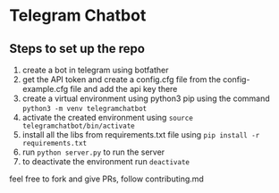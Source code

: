 # Telegram Chatbot

## Steps to set up the repo
1. create a bot in telegram using botfather
2. get the API token and create a config.cfg file from the config-example.cfg file and add the api key there
3. create a virtual environment using python3 pip using the command
```python3 -m venv telegramchatbot```
4. activate the created environment using 
```source telegramchatbot/bin/activate```
5. install all the libs from requirements.txt file using
```pip install -r requirements.txt```
6. run ```python server.py``` to run the server
7. to deactivate the environment run
```deactivate```

feel free to fork and give PRs, follow contributing.md
